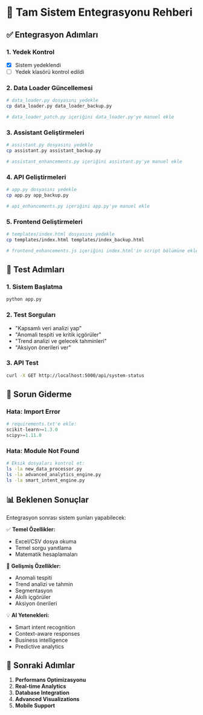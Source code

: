 
# 🚀 Tam Sistem Entegrasyonu Rehberi

## ✅ Entegrasyon Adımları

### 1. Yedek Kontrol
- [x] Sistem yedeklendi
- [ ] Yedek klasörü kontrol edildi

### 2. Data Loader Güncellemesi
```bash
# data_loader.py dosyasını yedekle
cp data_loader.py data_loader_backup.py

# data_loader_patch.py içeriğini data_loader.py'ye manuel ekle
```

### 3. Assistant Geliştirmeleri
```bash
# assistant.py dosyasını yedekle  
cp assistant.py assistant_backup.py

# assistant_enhancements.py içeriğini assistant.py'ye manuel ekle
```

### 4. API Geliştirmeleri
```bash
# app.py dosyasını yedekle
cp app.py app_backup.py

# api_enhancements.py içeriğini app.py'ye manuel ekle
```

### 5. Frontend Geliştirmeleri
```bash
# templates/index.html dosyasını yedekle
cp templates/index.html templates/index_backup.html

# frontend_enhancements.js içeriğini index.html'in script bölümüne ekle
```

## 🧪 Test Adımları

### 1. Sistem Başlatma
```bash
python app.py
```

### 2. Test Sorguları
- "Kapsamlı veri analizi yap"
- "Anomali tespiti ve kritik içgörüler"  
- "Trend analizi ve gelecek tahminleri"
- "Aksiyon önerileri ver"

### 3. API Test
```bash
curl -X GET http://localhost:5000/api/system-status
```

## 🔧 Sorun Giderme

### Hata: Import Error
```python
# requirements.txt'e ekle:
scikit-learn>=1.3.0
scipy>=1.11.0
```

### Hata: Module Not Found
```bash
# Eksik dosyaları kontrol et:
ls -la new_data_processor.py
ls -la advanced_analytics_engine.py
ls -la smart_intent_engine.py
```

## 📊 Beklenen Sonuçlar

Entegrasyon sonrası sistem şunları yapabilecek:

✅ **Temel Özellikler:**
- Excel/CSV dosya okuma
- Temel sorgu yanıtlama
- Matematik hesaplamaları

🚀 **Gelişmiş Özellikler:**
- Anomali tespiti
- Trend analizi ve tahmin
- Segmentasyon
- Akıllı içgörüler
- Aksiyon önerileri

💡 **AI Yetenekleri:**
- Smart intent recognition
- Context-aware responses
- Business intelligence
- Predictive analytics

## 🎯 Sonraki Adımlar

1. **Performans Optimizasyonu**
2. **Real-time Analytics** 
3. **Database Integration**
4. **Advanced Visualizations**
5. **Mobile Support**
